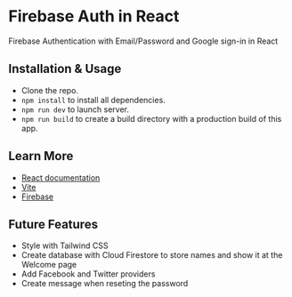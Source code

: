 # Firebase Auth in React
Firebase Authentication with Email/Password and Google sign-in in React

## Installation & Usage

- Clone the repo.
- `npm install` to install all dependencies.
- `npm run dev` to launch server.
- `npm run build` to create a build directory with a production build of this app.

## Learn More

- [React documentation](https://reactjs.org/)
- [Vite](https://vitejs.dev/)
- [Firebase](https://firebase.google.com/)

## Future Features
- Style with Tailwind CSS
- Create database with Cloud Firestore to store names and show it at the Welcome page 
- Add Facebook and Twitter providers
- Create message when reseting the password
